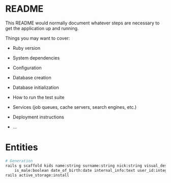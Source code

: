 # README

This README would normally document whatever steps are necessary to get the
application up and running.

Things you may want to cover:

* Ruby version

* System dependencies

* Configuration

* Database creation

* Database initialization

* How to run the test suite

* Services (job queues, cache servers, search engines, etc.)

* Deployment instructions

* ...


# Entities

```bash
# Generation
rails g scaffold kids name:string surname:string nick:string visual_description:string \
    is_male:boolean date_of_birth:date internal_info:text user_id:integer
rails active_storage:install
```
